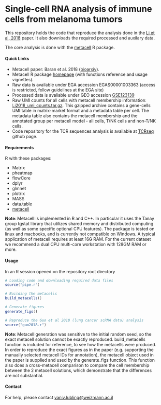 Single-cell RNA analysis of immune cells from melanoma tumors
=============================================================

This repository holds the code that reproduce the analysis done in the
[Li et al,
2018](https://www.cell.com/cell/fulltext/S0092-8674(18)31568-X) paper.
It also downloads the required processed and auxilary data.

The core analysis is done with the
[metacell](https://tanaylab.github.io/metacell) R
package.

#### Quick Links

-   Metacell paper: Baran et al. 2018
    ([bioarxiv](https://www.biorxiv.org/content/early/2018/10/08/437665)).
-   Metacell R package
    [homepage](https://tanaylab.bitbucket.io/metacell-r/index.html)
    (with functions reference and usage vignettes).
-   Raw data is available under EGA accession EGAS00001003363 (access is
    restricted, follow guidelines at the EGA site)
-   Processed data is avaliable under GEO accession
    [GSE123139](https://www.ncbi.nlm.nih.gov/geo/query/acc.cgi?acc=GSE123139)
-   Raw UMI counts for all cells with metacell membership information:
    [Li2018\_umi\_counts.tar.gz](https://li-melanoma-2018.s3.eu-west-1.amazonaws.com/Li2018_umi_counts.tar.gz).
    This gzipped archive contains a gene-cells UMI table in
    matrix-market format and a metadata table per cell. The metadata
    table also contains the metacell membership and the annotated group
    per metacell model - all cells, T/NK cells and non-T/NK cells.
-   Code repository for the TCR sequences analysis is available at
    [TCRseq](https://github.com/DiklaGelbard/TCRseq) github page.

#### Requirements

R with these packages:

-   Matrix
-   pheatmap
-   flowCore
-   dplyr
-   glmnet
-   plotrix
-   MASS
-   data.table
-   [metacell](https://tanaylab.github.io/metacell/index.html)

**Note**: Metacell is implemented in R and C++. In particular it uses
the Tanay group tgstat library that utilizes shared memory and
distributed computing (as well as some specific optional CPU features).
The package is tested on linux and macbooks, and is currently not
compatible on Windows. A typical application of metacell requires at
least 16G RAM. For the current dataset we recommend a dual CPU
multi-core workstation with 128GM RAM or more.

#### Usage

In an R session opened on the repository root directory

``` r
# Loading code and downloading required data files
source("pipe.r")

# Building the metacells
build_metacells()

# Generate figures
generate_figs()

# Reproduce the Guo et al 2018 (lung cancer scRNA data) analysis
source("guo2018.r")
```

**Note**: Metacell generation was sensitive to the initial random seed,
so the exact metacell solution cannot be exactly reproduced.
build\_metacells function is included for reference, to see how the
metacells were produced. In order to reproduce the exact figures as in
the paper (e.g. supporting the manually selected metacell IDs for
annotation), the metacell object used in the paper is supplied and used
by the generate\_figs function. This function also does a cross-metacell
comparison to compare the cell membership between the 2 metacell
solutions, which demonstrate that the differences are not substantial.

#### Contact

For help, please contact <yaniv.lubling@weizmann.ac.il>

